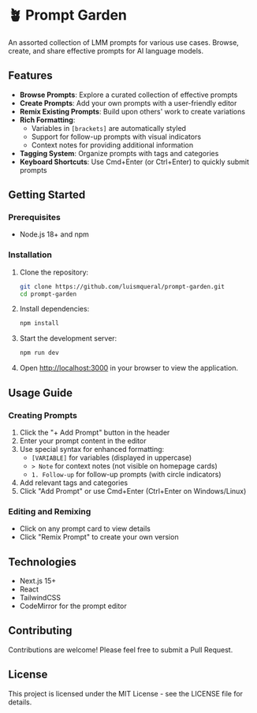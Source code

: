 # 🪴 Prompt Garden

An assorted collection of LMM prompts for various use cases. Browse, create, and share effective prompts for AI language models.

## Features

- **Browse Prompts**: Explore a curated collection of effective prompts
- **Create Prompts**: Add your own prompts with a user-friendly editor
- **Remix Existing Prompts**: Build upon others' work to create variations
- **Rich Formatting**:
  - Variables in `[brackets]` are automatically styled
  - Support for follow-up prompts with visual indicators
  - Context notes for providing additional information
- **Tagging System**: Organize prompts with tags and categories
- **Keyboard Shortcuts**: Use Cmd+Enter (or Ctrl+Enter) to quickly submit prompts

## Getting Started

### Prerequisites

- Node.js 18+ and npm

### Installation

1. Clone the repository:
   ```bash
   git clone https://github.com/luismqueral/prompt-garden.git
   cd prompt-garden
   ```

2. Install dependencies:
   ```bash
   npm install
   ```

3. Start the development server:
   ```bash
   npm run dev
   ```

4. Open [http://localhost:3000](http://localhost:3000) in your browser to view the application.

## Usage Guide

### Creating Prompts

1. Click the "+ Add Prompt" button in the header
2. Enter your prompt content in the editor
3. Use special syntax for enhanced formatting:
   - `[VARIABLE]` for variables (displayed in uppercase)
   - `> Note` for context notes (not visible on homepage cards)
   - `1. Follow-up` for follow-up prompts (with circle indicators)
4. Add relevant tags and categories
5. Click "Add Prompt" or use Cmd+Enter (Ctrl+Enter on Windows/Linux)

### Editing and Remixing

- Click on any prompt card to view details
- Click "Remix Prompt" to create your own version

## Technologies

- Next.js 15+
- React
- TailwindCSS
- CodeMirror for the prompt editor

## Contributing

Contributions are welcome! Please feel free to submit a Pull Request.

## License

This project is licensed under the MIT License - see the LICENSE file for details.
